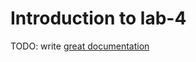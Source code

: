 # Introduction to lab-4

TODO: write [great documentation](http://jacobian.org/writing/great-documentation/what-to-write/)
